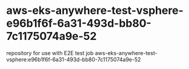 # aws-eks-anywhere-test-vsphere-e96b1f6f-6a31-493d-bb80-7c1175074a9e-52
repository for use with E2E test job aws-eks-anywhere-test-vsphere:e96b1f6f-6a31-493d-bb80-7c1175074a9e-52
